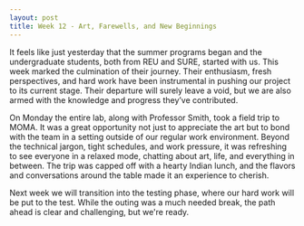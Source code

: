 ```yaml
---
layout: post
title: Week 12 - Art, Farewells, and New Beginnings
---
```


It feels like just yesterday that the summer programs began and the undergraduate students, both from REU and SURE, started with us. This week marked the culmination of their journey. Their enthusiasm, fresh perspectives, and hard work have been instrumental in pushing our project to its current stage. Their departure will surely leave a void, but we are also armed with the knowledge and progress they’ve contributed.

On Monday the entire lab, along with Professor Smith, took a field trip to MOMA. It was a great opportunity not just to appreciate the art but to bond with the team in a setting outside of our regular work environment. Beyond the technical jargon, tight schedules, and work pressure, it was refreshing to see everyone in a relaxed mode, chatting about art, life, and everything in between. The trip was capped off with a hearty Indian lunch, and the flavors and conversations around the table made it an experience to cherish.

Next week we will transition into the testing phase, where our hard work will be put to the test. While the outing was a much needed break, the path ahead is clear and challenging, but we're ready.
